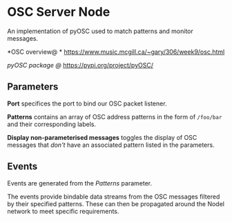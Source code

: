 # OSC Server Node

An implementation of pyOSC used to match patterns and monitor messages.

*OSC overview@ * https://www.music.mcgill.ca/~gary/306/week9/osc.html

*pyOSC package @* https://pypi.org/project/pyOSC/

## Parameters

**Port** specifices the port to bind our OSC packet listener.

**Patterns** contains an array of OSC address patterns in the form of `/foo/bar` and their corresponding labels.

**Display non-parameterised messages** toggles the display of OSC messages that *don't* have an associated pattern listed in the parameters.

## Events

Events are generated from the *Patterns* parameter.

The events provide bindable data streams from the OSC messages filtered by their specified patterns. These can then be propagated around the Nodel network to meet specific requirements.
